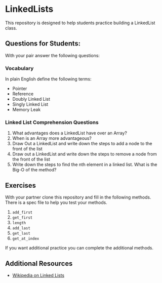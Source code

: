 # LinkedLists

This repository is designed to help students practice building a LinkedList class.

## Questions for Students:

With your pair answer the following questions:

### Vocabulary

In plain English define the following terms:

* Pointer
* Reference
* Doubly Linked List
* Singly Linked List
* Memory Leak

### Linked List Comprehension Questions

1.  What advantages does a LinkedList have over an Array?
2.  When is an Array more advantageous?
3.  Draw Out a LinkedList and write down the steps to add a node to the front of the list
4.  Draw out a LinkedList and write down the steps to remove a node from the front of the list
5.  Write down the steps to find the nth element in a linked list.  What is the Big-O of the method?

## Exercises

With your partner clone this repository and fill in the following methods.  There is a spec file to help you test your methods.

1.  `add_first`
2.  `get_first`
3.  `length`
4.  `add_last`
5.  `get_last`
6.  `get_at_index`

If you want additional practice you can complete the additional methods.

## Additional Resources
- [Wikipedia on Linked Lists](https://en.wikipedia.org/wiki/Linked_list)
